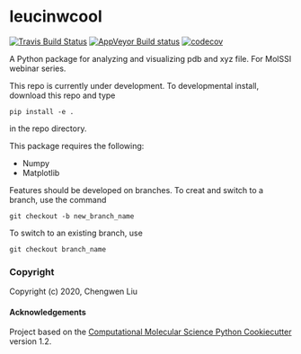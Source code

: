 leucinwcool
==============================
[//]: # (Badges)
[![Travis Build Status](https://travis-ci.com/REPLACE_WITH_OWNER_ACCOUNT/leucinwcool.svg?branch=master)](https://travis-ci.com/REPLACE_WITH_OWNER_ACCOUNT/leucinwcool)
[![AppVeyor Build status](https://ci.appveyor.com/api/projects/status/REPLACE_WITH_APPVEYOR_LINK/branch/master?svg=true)](https://ci.appveyor.com/project/REPLACE_WITH_OWNER_ACCOUNT/leucinwcool/branch/master)
[![codecov](https://codecov.io/gh/REPLACE_WITH_OWNER_ACCOUNT/leucinwcool/branch/master/graph/badge.svg)](https://codecov.io/gh/REPLACE_WITH_OWNER_ACCOUNT/leucinwcool/branch/master)

A Python package for analyzing and visualizing pdb and xyz file. For MolSSI webinar series.

This repo is currently under development. To developmental install, download this repo and type 

`pip install -e .`

in the repo directory.

This package requires the following:
- Numpy
- Matplotlib

Features should be developed on branches. To creat and switch to a branch, use the command

`git checkout -b new_branch_name`

To switch to an existing branch, use

`git checkout branch_name`


### Copyright

Copyright (c) 2020, Chengwen Liu


#### Acknowledgements
 
Project based on the 
[Computational Molecular Science Python Cookiecutter](https://github.com/molssi/cookiecutter-cms) version 1.2.
